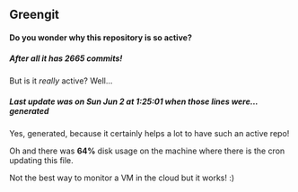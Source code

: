 ## Greengit

#### Do you wonder why this repository is so active?

##### After all it has 2665 commits!

But is it *really* active? Well...

##### Last update was on Sun Jun 2 at 1:25:01 when those lines were... generated

Yes, generated, because it certainly helps a lot to have such an active repo!

Oh and there was **64%** disk usage on the machine
where there is the cron updating this file.

Not the best way to monitor a VM in the cloud but it works! :)
